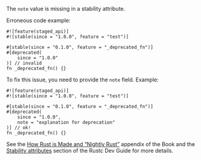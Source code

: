 The `note` value is missing in a stability attribute.

Erroneous code example:

```compile_fail,E0543
#![feature(staged_api)]
#![stable(since = "1.0.0", feature = "test")]

#[stable(since = "0.1.0", feature = "_deprecated_fn")]
#[deprecated(
    since = "1.0.0"
)] // invalid
fn _deprecated_fn() {}
```

To fix this issue, you need to provide the `note` field. Example:

```
#![feature(staged_api)]
#![stable(since = "1.0.0", feature = "test")]

#[stable(since = "0.1.0", feature = "_deprecated_fn")]
#[deprecated(
    since = "1.0.0",
    note = "explanation for deprecation"
)] // ok!
fn _deprecated_fn() {}
```

See the [How Rust is Made and “Nightly Rust”][how-rust-made-nightly] appendix
of the Book and the [Stability attributes][stability-attributes] section of the
Rustc Dev Guide for more details.

[how-rust-made-nightly]: https://doc.rust-lang.org/book/appendix-07-nightly-rust.html
[stability-attributes]: https://rustc-dev-guide.rust-lang.org/stability.html
